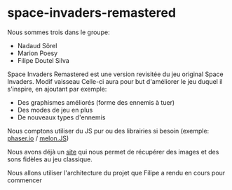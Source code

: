 # space-invaders-remastered

Nous sommes trois dans le groupe:

- Nadaud Sörel
- Marion Poesy
- Filipe Doutel Silva

Space Invaders Remastered est une version revisitée du jeu original Space Invaders.
Modif vaisseau
Celle-ci aura pour but d'améliorer le jeu duquel il s'inspire, en ajoutant par exemple:

- Des graphismes améliorés (forme des ennemis à tuer)
- Des modes de jeu en plus
- De nouveaux types d'ennemis

Nous comptons utiliser du JS pur ou des librairies si besoin (exemple: [phaser.io](http://phaser.io/) / [melon.JS](http://melonjs.org/))

Nous avons déjà un [site](http://www.classicgaming.cc/classics/space-invaders/sounds) qui nous permet de récupérer des images et des sons fidèles au jeu classique.



Nous allons utiliser l'architecture du projet que Filipe a rendu en cours pour commencer

